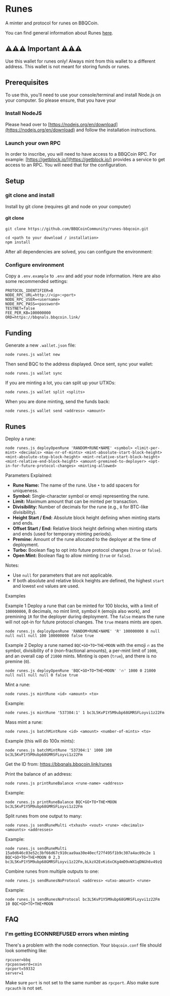 # Runes

A minter and protocol for runes on BBQCoin.

You can find general information about Runes [here](./RUNES.md).

## ⚠️⚠️⚠️ Important ⚠️⚠️⚠️

Use this wallet for runes only! Always mint from this wallet to a different address. This wallet is not meant for storing funds or runes.

## Prerequisites

To use this, you'll need to use your console/terminal and install Node.js on your computer. So please ensure, that you have your

### Install NodeJS

Please head over to [https://nodejs.org/en/download](https://nodejs.org/en/download) and follow the installation instructions.

### Launch your own RPC

In order to inscribe, you will need to have access to a BBQCoin RPC. For example: [https://getblock.io/](https://getblock.io/) provides a service to get access to an RPC.
You will need that for the configuration.

## Setup

### git clone and install

Install by git clone (requires git and node on your computer)

#### git clone

```
git clone https://github.com/BBQCoinCommunity/runes-bbqcoin.git
```

```
cd <path to your download / installation>
npm install
```

After all dependencies are solved, you can configure the environment:

### Configure environment

Copy a `.env.example` to `.env` and add your node information. Here are also some recommended settings:

```
PROTOCOL_IDENTIFIER=B
NODE_RPC_URL=http://<ip>:<port>
NODE_RPC_USER=<username>
NODE_RPC_PASS=<password>
TESTNET=false
FEE_PER_KB=100000000
ORD=https://bbqnals.bbqcoin.link/
```

## Funding

Generate a new `.wallet.json` file:

```
node runes.js wallet new
```

Then send BQC to the address displayed. Once sent, sync your wallet:

```
node runes.js wallet sync
```

If you are minting a lot, you can split up your UTXOs:

```
node runes.js wallet split <splits>
```

When you are done minting, send the funds back:

```
node runes.js wallet send <address> <amount>
```

## Runes

Deploy a rune:

```
node runes.js deployOpenRune 'RANDOM•RUNE•NAME' <symbol> <limit-per-mint> <decimals> <max-nr-of-mints> <mint-absolute-start-block-height> <mint-absolute-stop-block-height> <mint-relative-start-block-height> <mint-relative-end-block-height> <amount-premined-to-deployer> <opt-in-for-future-protocol-changes> <minting-allowed>
```

Parameters Explained:
- **Rune Name:** The name of the rune. Use `•` to add spacers for uniqueness.
- **Symbol:** Single-character symbol or emoji representing the rune.
- **Limit:** Maximum amount that can be minted per transaction.
- **Divisibility:** Number of decimals for the rune (e.g., `8` for BTC-like divisibility).
- **Height Start / End:** Absolute block height defining when minting starts and ends.
- **Offset Start / End:** Relative block height defining when minting starts and ends (used for temporary minting periods).
- **Premine:** Amount of the rune allocated to the deployer at the time of deployment.
- **Turbo:** Boolean flag to opt into future protocol changes (`true` or `false`).
- **Open Mint:** Boolean flag to allow minting (`true` or `false`).

Notes:
- Use `null` for parameters that are not applicable.
- If both absolute and relative block heights are defined, the highest `start` and lowest `end` values are used.

Examples

Example 1
Deploy a rune that can be minted for 100 blocks, with a limit of `100000000`, 8 decimals, no mint limit, symbol `R` (emojis also work), and premining `1R` for the deployer during deployment. The `false` means the rune will not opt-in for future protocol changes. The `true` means mints are open.

```
node runes.js deployOpenRune 'RANDOM•RUNE•NAME' 'R' 100000000 8 null null null null 100 100000000 false true
```

Example 2
Deploy a rune named `BQC•GO•TO•THE•MOON` with the emoji `🔥` as the symbol, divisibility of `0` (non-fractional amounts), a per-mint limit of `1000`, and an overall cap of `21000` mints. Minting is open (`true`), and there is no premine (`0`).

```
node runes.js deployOpenRune 'BQC•GO•TO•THE•MOON' '🔥' 1000 0 21000 null null null null 0 false true
```

Mint a rune:

```
node runes.js mintRune <id> <amount> <to>
```

Example:

```
node runes.js mintRune '537304:1' 1 bc3L5KvP1Y5M9ubp68GMRSFLoyvi1z22Fm
```

Mass mint a rune:

```
node runes.js batchMintRune <id> <amount> <number-of-mints> <to>
```

Example (this will do 100x mints):

```
node runes.js batchMintRune '537304:1' 1000 100 bc3L5KvP1Y5M9ubp68GMRSFLoyvi1z22Fm
```

Get the ID from: https://bbqnals.bbqcoin.link/runes

Print the balance of an address:

```
node runes.js printRuneBalance <rune-name> <address>
```

Example:

```
node runes.js printRuneBalance BQC•GO•TO•THE•MOON bc3L5KvP1Y5M9ubp68GMRSFLoyvi1z22Fm
```

Split runes from one output to many:

```
node runes.js sendRuneMulti <txhash> <vout> <rune> <decimals> <amounts> <addresses>
```

Example:

```
node runes.js sendRuneMulti 15a0d646c03e52c3bf66d67c910caa9aa30e40ecf27f495f1b9c307a4ac09c2e 1 BQC•GO•TO•THE•MOON 0 2,3 bc3L5KvP1Y5M9ubp68GMRSFLoyvi1z22Fm,bLkzX2EvKi6xCKg4mD9vWX1qDNGh6v49zQ
```

Combine runes from multiple outputs to one:

```
node runes.js sendRunesNoProtocol <address> <utxo-amount> <rune>
```

Example:

```
node runes.js sendRunesNoProtocol bc3L5KvP1Y5M9ubp68GMRSFLoyvi1z22Fm 10 BQC•GO•TO•THE•MOON
```

## FAQ

### I'm getting ECONNREFUSED errors when minting

There's a problem with the node connection. Your `bbqcoin.conf` file should look something like:

```
rpcuser=bbq
rpcpassword=coin
rpcport=59332
server=1
```

Make sure `port` is not set to the same number as `rpcport`. Also make sure `rpcauth` is not set.
